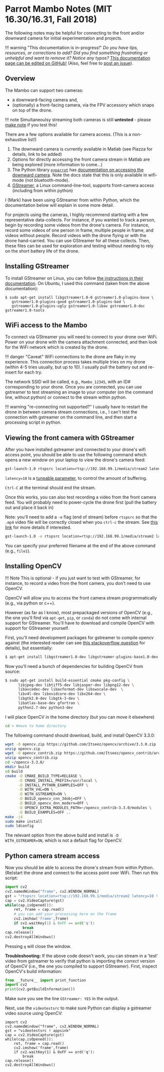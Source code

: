# Parrot Mambo Notes (MIT 16.30/16.31, Fall 2018)

The following notes may be helpful for connecting to the front and/or downward camera for initial experimentation and projects.

!!! warning "This documentation is in-progress!"
    *Do you have tips, resources, or corrections to add? Did you find something frustrating or unhelpful and want to remove it? Notice any typos?*  [This documentation page can be edited on GitHub!](https://github.com/mmaz/mambo_notes/blob/master/docs/index.md) (Also, feel free to [post an issue](https://github.com/mmaz/mambo_notes/issues)).

## Overview

The Mambo can support two cameras: 

* a downward-facing camera and, 
* (optionally) a front-facing camera, via the FPV accessory which snaps on top of the drone.

!!! note
    Simultaneoulsy streaming both cameras is still **untested** - please [make note](https://github.com/mmaz/mambo_notes/issues) if you test this!

There are a few options available for camera access. (This is a non-exhaustive list!)

1. The downward camera is currently available in Matlab (see Piazza for details, link to be added)
2. Options for directly accessing the front camera stream in Matlab are being explored (more information to come...)
3. The Python library [`pyparrot`](https://pyparrot.readthedocs.io/en/latest/) has [documentation on accessing the downward camera](https://pyparrot.readthedocs.io/en/latest/quickstartminidrone.html#demo-of-the-ground-facing-camera). Note the docs state that this is only available in wifi-mode (not bluetooth-mode).
4. [GStreamer](https://gstreamer.freedesktop.org/documentation/), a Linux command-line-tool, supports front-camera access (including from within python)

I (Mark) have been using GStreamer from within Python, which the documentation below will explain in some more detail.

For projects using the cameras, I highly recommend starting with a few representative data-collects. For instance, if you wanted to track a person, begin by recording some videos from the drone's camera. For instance, record some videos of one person in frame, multiple people in frame, and videos without people. Record videos with the drone flying or with the drone hand-carried. You can use GStreamer for all these collects. Then, these files can be used for exploration and testing without needing to rely on the short battery life of the drone.

## Installing GStreamer

To install GStreamer on Linux, you can follow [the instructions in their documentation](https://gstreamer.freedesktop.org/documentation/installing/on-linux.html). On Ubuntu, I used this command (taken from the above documentation):

```shell
$ sudo apt-get install libgstreamer1.0-0 gstreamer1.0-plugins-base \ 
   gstreamer1.0-plugins-good gstreamer1.0-plugins-bad \ 
   gstreamer1.0-plugins-ugly gstreamer1.0-libav gstreamer1.0-doc gstreamer1.0-tools
```

## WiFi access to the Mambo

To connect via GStreamer you will need to connect to your drone over WiFi. Power on your drone with the camera attachment connected, and then look for the WiFi network which is created by the drone. 

!!! danger "Caveat"
    WiFi connections to the drone are flaky in my experience. This connection process takes multiple tries on my drone (within 4-5 tries usually, but up to 10). I usually pull the battery out and re-insert for each try. 

The network SSID will be called, e.g., `Mambo_12345`, with an ID# corresponding to your drone. Once you are connected, you can use gstreamer to test streaming an image to your computer (on the command line, without python) or connect to the stream within python.

!!! warning "re-connecting not supported?"
    I usually have to restart the drone in between camera stream connections, i.e., I can't test the connection with gstreamer on the command line, and then start a processing script in python.

## Viewing the front camera  with GStreamer

After you have installed gstreamer and connected to your drone's wifi access point, you should be able to use the following command which opens a new window on your laptop to view the drone's camera feed:

```bash
gst-launch-1.0 rtspsrc location=rtsp://192.168.99.1/media/stream2 latency=10 ! decodebin ! autovideosink
```

`latency=10` is a [tuneable parameter](https://gstreamer.freedesktop.org/documentation/design/latency.html), to control the amount of buffering.

`Ctrl-C` at the terminal should end the stream.

Once this works, you can also test recording a video from the front camera feed. You will probably need to power-cycle the drone first (pull the battery out and place it back in)

Note: you'll need to add a `-e` flag (end of stream) before `rtspsrc` so that the `.mp4` video file will be correctly closed when you `ctrl-c` the stream. See [this link](https://stackoverflow.com/a/25949095) for more details if interested.
 
```bash
gst-launch-1.0 -e rtspsrc location=rtsp://192.168.99.1/media/stream2 latency=10 ! decodebin ! x264enc ! mp4mux ! filesink location=file1.mp4
```

You can specify your preferred filename at the end of the above command (e.g., `file1`).

## Installing OpenCV

!!! Note
    This is optional - if you just want to test with GStreamer, for instance, to record a video from the front camera, you don't need to use OpenCV.

OpenCV will allow you to access the front camera stream programmatically (e.g., via python or c++).

However (as far as I know), most prepackaged versions of OpenCV (e.g., the one you'll find via `apt-get`, `pip`, or `conda`) do not come with internal support for GStreamer. You'll have to download and compile OpenCV with support for GStreamer yourself.

First, you'll need development packages for gstreamer to compile opencv against (the interested reader can see [this stackoverflow question]( https://stackoverflow.com/questions/37678324/compiling-opencv-with-gstreamer-cmake-not-finding-gstreamer) for details), but essentially: 

```bash
$ apt-get install libgstreamer1.0-dev libgstreamer-plugins-base1.0-dev
```

Now you'll need a bunch of dependencies for building OpenCV from source:

```bash
$ sudo apt-get install build-essential cmake pkg-config \
      libjpeg-dev libtiff5-dev libjasper-dev libpng12-dev \
      libavcodec-dev libavformat-dev libswscale-dev  \
      libv4l-dev libxvidcore-dev libx264-dev \
      libgtk2.0-dev libgtk-3-dev \
      libatlas-base-dev gfortran \
      python2.7-dev python3-dev
```

I will place OpenCV in the home directory (but you can move it elsewhere)

```bash
cd ~ #move to home directory
```

The following command should download, build, and install OpenCV 3.3.0:

```bash
wget -O opencv.zip https://github.com/Itseez/opencv/archive/3.3.0.zip
unzip opencv.zip
wget -O opencv_contrib.zip https://github.com/Itseez/opencv_contrib/archive/3.3.0.zip
unzip opencv_contrib.zip
cd ~/opencv-3.3.0/
mkdir build
cd build
cmake -D CMAKE_BUILD_TYPE=RELEASE \
      -D CMAKE_INSTALL_PREFIX=/usr/local \
      -D INSTALL_PYTHON_EXAMPLES=OFF \
      -D WITH_V4L=ON \
      -D WITH_GSTREAMER=ON \
      -D BUILD_opencv_cnn_3dobj=OFF \
      -D BUILD_opencv_dnn_modern=OFF \
      -D OPENCV_EXTRA_MODULES_PATH=~/opencv_contrib-3.3.0/modules \
      -D BUILD_EXAMPLES=OFF ..
make -j4
sudo make install
sudo ldconfig
```

The relevant option from the above build and install is `-D WITH_GSTREAMER=ON`, which is not a default flag for OpenCV.

## Python camera stream access

Now you should be able to access the drone's stream from within Python. (Re)start the drone and connect to the access point over WiFi. Then run this script:

```python
import cv2
cv2.namedWindow("frame", cv2.WINDOW_NORMAL)
gst = "rtspsrc location=rtsp://192.168.99.1/media/stream2 latency=10 ! rtph264depay ! h264parse ! avdec_h264 ! videoconvert ! appsink"
cap = cv2.VideoCapture(gst)
while(cap.isOpened()):
    ret, frame = cap.read()
    # you can add your processing here on the frame
    cv2.imshow('frame',frame)
    if cv2.waitKey(1) & 0xFF == ord('q'):
        break
cap.release()
cv2.destroyAllWindows()
```

Pressing `q` will close the window.

**Troubleshooting:** If the above code doesn't work, you can stream in a 'test' video from gstreamer to verify that python is importing the *correct* version of OpenCV (i.e., the one you compiled to support GStreamer). First, inspect OpenCV's build information:

```python
from __future__ import print_function
import cv2
print(cv2.getBuildInformation())
```

Make sure you see the line `GStreamer: YES` in the output.

Next, use the `videotestsrc` to make sure Python can display a gstreamer video source using OpenCV:

```
import cv2
cv2.namedWindow("frame", cv2.WINDOW_NORMAL)
gst = "videotestsrc ! appsink"
cap = cv2.VideoCapture(gst)
while(cap.isOpened()):
    ret, frame = cap.read()
    cv2.imshow('frame',frame)
    if cv2.waitKey(1) & 0xFF == ord('q'):
        break
cap.release()
cv2.destroyAllWindows()
```


